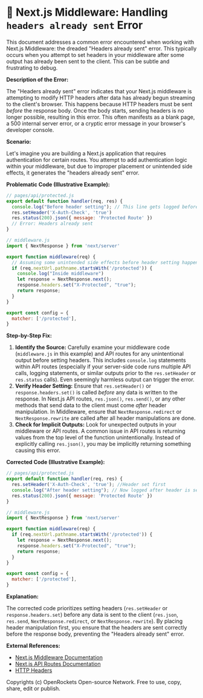 # 🐞 Next.js Middleware: Handling `headers already sent` Error


This document addresses a common error encountered when working with Next.js Middleware: the dreaded "Headers already sent" error. This typically occurs when you attempt to set headers in your middleware after some output has already been sent to the client. This can be subtle and frustrating to debug.

**Description of the Error:**

The "Headers already sent" error indicates that your Next.js middleware is attempting to modify HTTP headers after data has already begun streaming to the client's browser.  This happens because HTTP headers must be sent *before* the response body.  Once the body starts, sending headers is no longer possible, resulting in this error. This often manifests as a blank page, a 500 internal server error, or a cryptic error message in your browser's developer console.

**Scenario:**

Let's imagine you are building a Next.js application that requires authentication for certain routes.  You attempt to add authentication logic within your middleware, but due to improper placement or unintended side effects, it generates the "headers already sent" error.

**Problematic Code (Illustrative Example):**

```javascript
// pages/api/protected.js
export default function handler(req, res) {
  console.log("Before header setting"); // This line gets logged before the header is set
  res.setHeader('X-Auth-Check', 'true')
  res.status(200).json({ message: 'Protected Route' })
  // Error: Headers already sent
}

// middleware.js
import { NextResponse } from 'next/server'

export function middleware(req) {
  // Assuming some unintended side effects before header setting happens
  if (req.nextUrl.pathname.startsWith('/protected')) {
    console.log("Inside middleware")
    let response = NextResponse.next();
    response.headers.set("X-Protected", "true");
    return response;
  }
}

export const config = {
  matcher: ['/protected'],
}
```

**Step-by-Step Fix:**

1. **Identify the Source:** Carefully examine your middleware code (`middleware.js` in this example) and API routes for any unintentional output before setting headers. This includes `console.log` statements within API routes  (especially if your server-side code runs multiple API calls, logging statements, or similar outputs prior to the `res.setHeader` or `res.status` calls). Even seemingly harmless output can trigger the error.
2. **Verify Header Setting:** Ensure that `res.setHeader()` or `response.headers.set()` is called *before* any data is written to the response. In Next.js API routes, `res.json()`, `res.send()`, or any other methods that send data to the client must come *after* header manipulation. In Middleware, ensure that `NextResponse.redirect` or `NextResponse.rewrite` are called after all header manipulations are done.
3. **Check for Implicit Outputs:**  Look for unexpected outputs in your middleware or API routes. A common issue in API routes is returning values from the top level of the function unintentionally.  Instead of explicitly calling `res.json()`, you may be implicitly returning something causing this error.

**Corrected Code (Illustrative Example):**

```javascript
// pages/api/protected.js
export default function handler(req, res) {
  res.setHeader('X-Auth-Check', 'true'); //Header set first
  console.log("After header setting"); // Now logged after header is set
  res.status(200).json({ message: 'Protected Route' })
}

// middleware.js
import { NextResponse } from 'next/server'

export function middleware(req) {
  if (req.nextUrl.pathname.startsWith('/protected')) {
    let response = NextResponse.next();
    response.headers.set("X-Protected", "true");
    return response;
  }
}

export const config = {
  matcher: ['/protected'],
}
```


**Explanation:**

The corrected code prioritizes setting headers (`res.setHeader` or `response.headers.set`) before any data is sent to the client (`res.json`, `res.send`, `NextResponse.redirect`, or `NextResponse.rewrite`).  By placing header manipulation first, you ensure that the headers are sent correctly before the response body, preventing the "Headers already sent" error.

**External References:**

* [Next.js Middleware Documentation](https://nextjs.org/docs/app/building-your-application/routing/middleware)
* [Next.js API Routes Documentation](https://nextjs.org/docs/api-routes/introduction)
* [HTTP Headers](https://developer.mozilla.org/en-US/docs/Web/HTTP/Headers)


Copyrights (c) OpenRockets Open-source Network. Free to use, copy, share, edit or publish.

